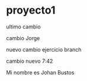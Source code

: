 # proyecto1




ultimo cambio

cambio Jorge

nuevo cambio ejercicio branch



cambio nuevo 7:42

Mi nombre es Johan Bustos